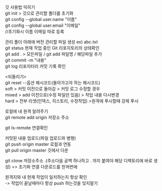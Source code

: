  깃 사용법 익히기  
git init > 깃으로 관리할 폴더를 초기화  
git config --global user.name "이름"​  
git config --global user.email "이메일"  
//초기화시 이름 이메일 따로 등록  
  
관리 폴더 아래에 버전 관리할 파일 생성 ex) abc.txt  
git status  현재 작업 중인 Git 리포지토리의 상태확인  
git add . > 모든파일 / git add 파일명 / 해당파일 추가  
git commit -m "내용"  
git log 리포지터리 커밋 기록 확인  
  
<되돌리기>  
git reset --옵션 해시코드(돌아가고자 하는 해시코드)  
soft > 커밋 이전으로 돌아감 > 커밋 로그 수정할 경우  
mixed > add 이전으로(수정 파일만 있음) > 작업 내용 다시변경  
hard  > 전부 리셋(인덱스, 히스토리, 수정작업) >원격에 푸시할때 강제 푸시  
   
로컬에 내 원격 알려주기  
git remote add origin 저장소 주소  
  
git ls-remote 연결확인  
  
커밋된 내용 업로드(파일 업로드와 병행)  
git push origin master   로컬과 연동  
git pull origin master 깃에서 다운  
  
git clone 저장소주소 .(주소다음 공백 하나하고 . 까지 붙여야 해당 디렉토리에 바로 생성) => 초기화 연결 다운로드를 한꺼번에  
  
원격지와 내 현재 작업이 일치하는지 항상 확인  
-> 작업이 끝날때마다 항상 push 하는것을 잊지말기  
